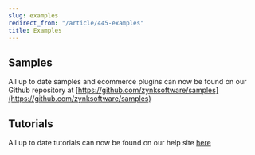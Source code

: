 ```yaml
---
slug: examples
redirect_from: "/article/445-examples"
title: Examples
---
```

## Samples
All up to date samples and ecommerce plugins can now be found on our Github repository at [https://github.com/zynksoftware/samples](https://github.com/zynksoftware/samples)

## Tutorials
All up to date tutorials can now be found on our help site [here](integrations)